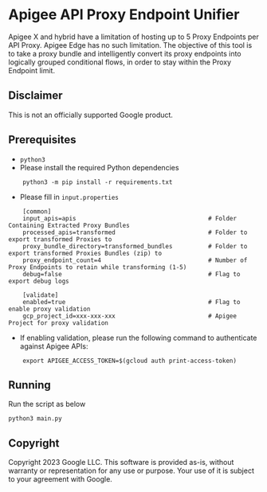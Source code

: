 # Apigee API Proxy Endpoint Unifier

Apigee X and hybrid have a limitation of hosting up to 5 Proxy Endpoints per API Proxy. Apigee Edge has no such limitation.
The objective of this tool is to take a proxy bundle and intelligently convert its proxy endpoints into logically
grouped conditional flows, in order to stay within the Proxy Endpoint limit.

## Disclaimer
This is not an officially supported Google product.

## Prerequisites
* `python3`
* Please install the required Python dependencies
```
    python3 -m pip install -r requirements.txt
```
* Please fill in `input.properties`
```
    [common]
    input_apis=apis                                     # Folder Containing Extracted Proxy Bundles
    processed_apis=transformed                          # Folder to export transformed Proxies to 
    proxy_bundle_directory=transformed_bundles          # Folder to export transformed Proxies Bundles (zip) to 
    proxy_endpoint_count=4                              # Number of Proxy Endpoints to retain while transforming (1-5)
    debug=false                                         # Flag to export debug logs

    [validate]
    enabled=true                                        # Flag to enable proxy validation
    gcp_project_id=xxx-xxx-xxx                          # Apigee Project for proxy validation
```

* If enabling validation, please run the following command to authenticate against Apigee APIs:

```
    export APIGEE_ACCESS_TOKEN=$(gcloud auth print-access-token)
```


## Running
Run the script as below
```
python3 main.py
```


## Copyright

Copyright 2023 Google LLC. This software is provided as-is, without warranty or representation for any use or purpose. Your use of it is subject to your agreement with Google.
